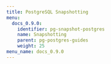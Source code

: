 ```yaml
---
title: PostgreSQL Snapshotting
menu:
  docs_0.9.0:
    identifier: pg-snapshot-postgres
    name: Snapshotting
    parent: pg-postgres-guides
    weight: 25
menu_name: docs_0.9.0
---
```


